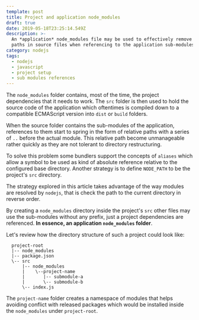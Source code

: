 ```yaml
---
template: post
title: Project and application node_modules
draft: true
date: 2019-05-18T23:25:14.549Z
description: >-
  An *application* node_modules file may be used to effectively remove relative
  paths in source files when referencing to the application sub-modules.
category: nodejs
tags:
  - nodejs
  - javascript
  - project setup
  - sub modules references
---
```

The `node_modules` folder contains, most of the time, the project dependencies that it needs to work. The `src` folder is then used to hold the source code of the application which oftentimes is compiled down to a compatible ECMAScript version into `dist` or `build` folders.

When the source folder contains the sub-modules of the application, references to them start to spring in the form of relative paths with a series of `..` before the actual module. This relative path become unmanageable rather quickly as they are not tolerant to directory restructuring.

To solve this problem some bundlers support the concepts of `aliases` which allow a symbol to be used as kind of absolute reference relative to the configured base directory. Another strategy is to define `NODE_PATH` to be the project's `src` directory.

The strategy explored in this article takes advantage of the way  modules are resolved by `nodejs`, that is check the path to the current directory in reverse order.

By creating a `node_modules` directory inside the project's `src` other files may use the sub-modules without any prefix, just a project dependencies are referenced. **In essence, an application `node_modules` folder**.

Let's review how the directory structure of such a project could look like:

```
  project-root
  |-- node_modules
  |-- package.json
  \-- src
      |-- node_modules
      |    \--project-name
      |       |-- submodule-a
      |       \-- submodule-b
      \-- index.js
```

The `project-name` folder creates a namespace of modules that helps avoiding conflict with released packages which would be installed inside the `node_modules` under `project-root`.

